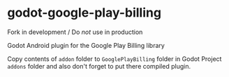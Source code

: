 # godot-google-play-billing
Fork in development / Do *not* use in production

Godot Android plugin for the Google Play Billing library

Copy contents of `addon` folder to `GooglePlayBilling` folder in Godot Project `addons` folder and also don't forget to put there compiled plugin.